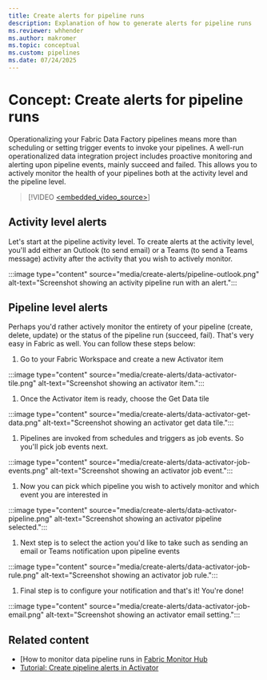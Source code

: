 ```yaml
---
title: Create alerts for pipeline runs
description: Explanation of how to generate alerts for pipeline runs
ms.reviewer: whhender
ms.author: makromer
ms.topic: conceptual
ms.custom: pipelines
ms.date: 07/24/2025
---
```


# Concept: Create alerts for pipeline runs

Operationalizing your Fabric Data Factory pipelines means more than scheduling or setting trigger events to invoke your pipelines. A well-run operationalized data integration project includes proactive monitoring and alerting upon pipeline events, mainly succeed and failed. This allows you to actively monitor the health of your pipelines both at the activity level and the pipeline level.

> [!VIDEO [<embedded_video_source>](https://learn.microsoft.com/_themes/docs.theme/master/en-us/_themes/global/video-embed-one-stream.html?id=3410e513-faef-4b15-8a46-7487a8086f85)]

## Activity level alerts

Let's start at the pipeline activity level. To create alerts at the activity level, you'll add either an Outlook (to send email) or a Teams (to send a Teams message) activity after the activity that you wish to actively monitor.

:::image type="content" source="media/create-alerts/pipeline-outlook.png" alt-text="Screenshot showing an activity pipeline run with an alert.":::

## Pipeline level alerts

Perhaps you'd rather actively monitor the entirety of your pipeline (create, delete, update) or the status of the pipeline run (succeed, fail). That's very easy in Fabric as well. You can follow these steps below:

1. Go to your Fabric Workspace and create a new Activator item

:::image type="content" source="media/create-alerts/data-activator-tile.png" alt-text="Screenshot showing an activator item.":::

1. Once the Activator item is ready, choose the Get Data tile

:::image type="content" source="media/create-alerts/data-activator-get-data.png" alt-text="Screenshot showing an activator get data tile."::: 

1. Pipelines are invoked from schedules and triggers as job events. So you'll pick job events next.

:::image type="content" source="media/create-alerts/data-activator-job-events.png" alt-text="Screenshot showing an activator job event.":::

1. Now you can pick which pipeline you wish to actively monitor and which event you are interested in

:::image type="content" source="media/create-alerts/data-activator-pipeline.png" alt-text="Screenshot showing an activator pipeline selected.":::

1. Next step is to select the action you'd like to take such as sending an email or Teams notification upon pipeline events

:::image type="content" source="media/create-alerts/data-activator-job-rule.png" alt-text="Screenshot showing an activator job rule.":::

1. Final step is to configure your notification and that's it! You're done!

:::image type="content" source="media/create-alerts/data-activator-job-email.png" alt-text="Screenshot showing an activator email setting.":::


## Related content

- [How to monitor data pipeline runs in [Fabric Monitor Hub](monitor-pipeline-runs.md)
- [Tutorial: Create pipeline alerts in Activator](../real-time-intelligence/data-activator/activator-tutorial.md)
